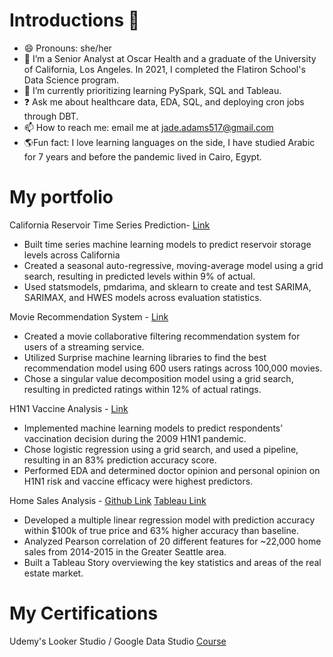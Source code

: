# Introductions 👋

- 😄 Pronouns: she/her
- 🔭 I’m a Senior Analyst at Oscar Health and a graduate of the University of California, Los Angeles. In 2021, I completed the Flatiron School's Data Science program.
- 🌱 I’m currently prioritizing learning PySpark, SQL and Tableau.
- ❓ Ask me about healthcare data, EDA, SQL, and deploying cron jobs through DBT.
- 📫 How to reach me: email me at jade.adams517@gmail.com
- 🌎Fun fact: I love learning languages on the side, I have studied Arabic for 7 years and before the pandemic lived in Cairo, Egypt.


# My portfolio

California Reservoir Time Series Prediction- [Link](https://github.com/jadeadams517/California_Reservoir_Prediction) 
- Built time series machine learning models to predict reservoir storage levels across California
- Created a seasonal auto-regressive, moving-average model using a grid search, resulting in predicted levels within 9% of actual.
- Used statsmodels, pmdarima, and sklearn to create and test SARIMA, SARIMAX, and HWES models across evaluation statistics.

Movie Recommendation System - [Link](https://github.com/wharr1203/Chimera-Movie-Recommendations) 
- Created a movie collaborative filtering recommendation system for users of a streaming service.
- Utilized Surprise machine learning libraries to find the best recommendation model using 600 users ratings across 100,000 movies.
- Chose a singular value decomposition model using a grid search, resulting in predicted ratings within 12% of actual ratings.

H1N1 Vaccine Analysis - [Link](https://github.com/Jyve00/H1N1_Vaccine_Analysis) 
- Implemented machine learning models to predict respondents’ vaccination decision during the 2009 H1N1 pandemic.
- Chose logistic regression using a grid search, and used a pipeline, resulting in an 83% prediction accuracy score.
- Performed EDA and determined doctor opinion and personal opinion on H1N1 risk and vaccine efficacy were highest predictors.

Home Sales Analysis - [Github Link](https://github.com/dmrossm/HomeSalesAnalysis) [Tableau Link](https://public.tableau.com/app/profile/jade.adams/viz/kings_county_market/MarketSummary)
- Developed a multiple linear regression model with prediction accuracy within $100k of true price and 63% higher accuracy than baseline. 
- Analyzed Pearson correlation of 20 different features for ~22,000 home sales from 2014-2015 in the Greater Seattle area.
- Built a Tableau Story overviewing the key statistics and areas of the real estate market. 

# My Certifications

Udemy's Looker Studio / Google Data Studio [Course](https://www.udemy.com/share/103W4C3@-45uhuwT34kRSO4J9YuCxJ4CnO5SNL6UHpoEqCFzQYfn_9n73nBQpFLfwQopUN-ZzQ==/)



<!--
**jadeadams517/jadeadams517** is a ✨ _special_ ✨ repository because its `README.md` (this file) appears on your GitHub profile.

Here are some ideas to get you started:

- 🔭 I’m currently working on the Flatiron School's Data Science immersive curriculum!
- 🌱 I’m currently learning Python and SQL. 
- 📫 How to reach me: email me at jade.adams517@gmail.com
- 😄 Pronouns: she/her
- ⚡ Fun fact: All of an adult human’s blood vessels, if laid out end to end, would be about 100,000 miles, so they could encircle the earth four times.
-->


